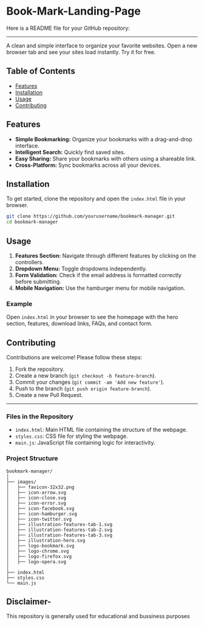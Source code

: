 # Book-Mark-Landing-Page

Here is a README file for your GitHub repository:

---

A clean and simple interface to organize your favorite websites. Open a new browser tab and see your sites load instantly. Try it for free.

## Table of Contents

- [Features](#features)
- [Installation](#installation)
- [Usage](#usage)
- [Contributing](#contributing)

## Features

- **Simple Bookmarking:** Organize your bookmarks with a drag-and-drop interface.
- **Intelligent Search:** Quickly find saved sites.
- **Easy Sharing:** Share your bookmarks with others using a shareable link.
- **Cross-Platform:** Sync bookmarks across all your devices.

## Installation

To get started, clone the repository and open the `index.html` file in your browser.

```bash
git clone https://github.com/yourusername/bookmark-manager.git
cd bookmark-manager
```

## Usage

1. **Features Section:** Navigate through different features by clicking on the controllers.
2. **Dropdown Menu:** Toggle dropdowns independently.
3. **Form Validation:** Check if the email address is formatted correctly before submitting.
4. **Mobile Navigation:** Use the hamburger menu for mobile navigation.

### Example

Open `index.html` in your browser to see the homepage with the hero section, features, download links, FAQs, and contact form.

## Contributing

Contributions are welcome! Please follow these steps:

1. Fork the repository.
2. Create a new branch (`git checkout -b feature-branch`).
3. Commit your changes (`git commit -am 'Add new feature'`).
4. Push to the branch (`git push origin feature-branch`).
5. Create a new Pull Request.


---

### Files in the Repository

- `index.html`: Main HTML file containing the structure of the webpage.
- `styles.css`: CSS file for styling the webpage.
- `main.js`: JavaScript file containing logic for interactivity.

### Project Structure

```
bookmark-manager/
│
├── images/
│   ├── favicon-32x32.png
│   ├── icon-arrow.svg
│   ├── icon-close.svg
│   ├── icon-error.svg
│   ├── icon-facebook.svg
│   ├── icon-hamburger.svg
│   ├── icon-twitter.svg
│   ├── illustration-features-tab-1.svg
│   ├── illustration-features-tab-2.svg
│   ├── illustration-features-tab-3.svg
│   ├── illustration-hero.svg
│   ├── logo-bookmark.svg
│   ├── logo-chrome.svg
│   ├── logo-firefox.svg
│   ├── logo-opera.svg
│
├── index.html
├── styles.css
└── main.js
```

## Disclaimer-
This repository is generally used for educational and bussiness purposes
